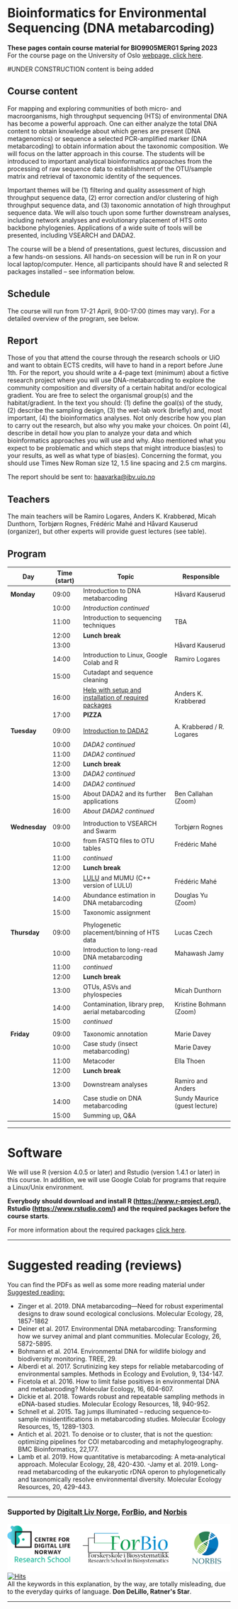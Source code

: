 # Bioinformatics for Environmental Sequencing (DNA metabarcoding)
**These pages contain course material for BIO9905MERG1 Spring 2023**  
For the course page on the University of Oslo [webpage, click here](https://www.uio.no/studier/emner/matnat/ibv/BIO9905MERG1/).

#UNDER CONSTRUCTION
content is being added

## Course content
For mapping and exploring communities of both micro- and macroorganisms, high throughput sequencing (HTS) of environmental DNA has become a powerful approach. One can either analyze the total DNA content to obtain knowledge about which genes are present (DNA metagenomics) or sequence a selected PCR-amplified marker (DNA metabarcoding) to obtain information about the taxonomic composition. We will focus on the latter approach in this course. The students will be introduced to important analytical bioinformatics approaches from the processing of raw sequence data to establishment of the OTU/sample matrix and retrieval of taxonomic identity of the sequences.

Important themes will be (1) filtering and quality assessment of high throughput sequence data, (2) error correction and/or clustering of high throughput sequence data, and (3) taxonomic annotation of high throughput sequence data. We will also touch upon some further downstream analyses, including network analyses and evolutionary placement of HTS onto backbone phylogenies. Applications of a wide suite of tools will be presented, including VSEARCH and DADA2.

The course will be a blend of presentations, guest lectures, discussion and a few hands-on sessions. All hands-on secession will be run in R on your local laptop/computer. Hence, all participants should have R and selected R packages installed – see information below.

## Schedule

The course will run from 17-21 April, 9:00-17:00 (times may vary). For a detailed overview of the program, see below.

## Report
Those of you that attend the course through the research schools or UiO and want to obtain ECTS credits, will have to hand in a report before June 1th.
For the report, you should write a 4-page text (minimum) about a fictive research project where you will use DNA-metabarcoding to explore the community composition and diversity of a certain habitat and/or ecological gradient. You are free to select the organismal group(s) and the habitat/gradient. In the text you should: (1) define the goal(s) of the study, (2) describe the sampling design, (3) the wet-lab work (briefly) and, most important, (4) the bioinformatics analyses. Not only describe how you plan to carry out the research, but also why you make your choices. On point (4), describe in detail how you plan to analyze your data and which bioinformatics approaches you will use and why. Also mentioned what you expect to be problematic and which steps that might introduce bias(es) to your results, as well as what type of bias(es). Concerning the format, you should use Times New Roman size 12, 1.5 line spacing and 2.5 cm margins.

The report should be sent to: haavarka@ibv.uio.no

## Teachers
The main teachers will be Ramiro Logares, Anders K. Krabberød, Micah Dunthorn, Torbjørn Rognes, Frédéric Mahé and Håvard Kauserud (organizer), but other experts will provide guest lectures (see table).



## Program

| Day           | Time (start) | Topic                                                          | Responsible                   |
| ------------- | ------------ | -------------------------------------------------------------- | ----------------------------- |
| **Monday**    | 09:00        | Introduction to DNA metabarcoding                              | Håvard Kauserud               |
|               | 10:00        | *Introduction continued*                                       |                               |
|               | 11:00        | Introduction to sequencing techniques                          | TBA                           |
|               | 12:00        | **Lunch break**                                                |                               |
|               | 13:00        |                                                                | Håvard Kauserud               |
|               | 14:00        | Introduction to Linux, Google Colab and R                      | Ramiro Logares                |
|               | 15:00        | Cutadapt and sequence cleaning                                 |                               |
|               | 16:00        | [Help with setup and installation of required packages](Setup) | Anders K. Krabberød           |
|               | 17:00        | **PIZZA**                                                      |                               |
|               |              |                                                                |                               |
| **Tuesday**   | 09:00        | [Introduction to DADA2](Dada2_Pipeline)                        | A. Krabberød / R. Logares     |
|               | 10:00        | *DADA2 continued*                                              |                               |
|               | 11:00        | *DADA2 continued*                                              |                               |
|               | 12:00        | **Lunch break**                                                |                               |
|               | 13:00        | *DADA2 continued*                                              |                               |
|               | 14:00        | *DADA2 continued*                                              |                               |
|               | 15:00        | About DADA2 and its further applications                       | Ben Callahan (Zoom)           |
|               | 16:00        | *About DADA2 continued*                                        |                               |
|               |              |                                                                |                               |
| **Wednesday** | 09:00        | Introduction to VSEARCH and Swarm                              | Torbjørn Rognes               |
|               | 10:00        | from FASTQ files to OTU tables                                 | Frédéric Mahé                 |
|               | 11:00        | *continued*                                                    |                               |
|               | 12:00        | **Lunch break**                                                |                               |
|               | 13:00        | [LULU](Vsearch_swarm/) and MUMU (C++ version of LULU)                     | Frédéric Mahé                 |
|               | 14:00        | Abundance estimation in DNA metabarcoding                      | Douglas Yu (Zoom)             |
|               | 15:00        | Taxonomic assignment                                           |                               |
|               |              |                                                                |                               |
| **Thursday**  | 09:00        | Phylogenetic placement/binning of HTS data                     | Lucas Czech                   |
|               | 10:00        | Introduction to long-read DNA metabarcoding                    | Mahawash Jamy                 |
|               | 11:00        | *continued*                                                    |                               |
|               | 12:00        | **Lunch break**                                                |                               |
|               | 13:00        | OTUs, ASVs and phylospecies                                    | Micah Dunthorn                |
|               | 14:00        | Contamination, library prep, aerial metabarcoding              | Kristine Bohmann (Zoom)       |
|               | 15:00        | *continued*                                                    |                               |
|               |              |                                                                |                               |
| **Friday**    | 09:00        | Taxonomic annotation                                           | Marie Davey                   |
|               | 10:00        | Case study (insect metabarcoding)                              | Marie Davey                   |
|               | 11:00        | Metacoder                                                      | Ella Thoen                    |
|               | 12:00        | **Lunch break**                                                |                               |
|               | 13:00        | Downstream analyses                                            | Ramiro  and Anders            |
|               | 14:00        | Case studie on DNA metabarcoding                               | Sundy Maurice (guest lecture) |
|               | 15:00        | Summing up, Q&A                                                |                               |


---
# Software
We will use R (version 4.0.5 or later) and Rstudio (version 1.4.1 or later) in this course. In addition, we will use Google Colab for programs that require a Linux/Unix environment.

**Everybody should download and install R (https://www.r-project.org/), Rstudio (https://www.rstudio.com/) and the required packages before the course starts**.

For more information about the required packages [click here](Setup/).

---


# Suggested reading (reviews)
You can find the PDFs as well as some more reading material under  [Suggested reading:](Suggested_reading/)
- Zinger et al. 2019. DNA metabarcoding—Need for robust experimental designs to draw sound ecological conclusions. Molecular Ecology, 28, 1857-1862
- Deiner et al. 2017. Environmental DNA metabarcoding: Transforming how we survey animal and plant communities. Molecular Ecology, 26, 5872-5895.
- Bohmann et al. 2014. Environmental DNA for wildlife biology and biodiversity monitoring. TREE, 29.
- Alberdi et al. 2017. Scrutinizing key steps for reliable metabarcoding of environmental samples. Methods in Ecology and Evolution, 9, 134-147.
- Ficetola et al. 2016. How to limit false positives in environmental DNA and metabarcoding? Molecular Ecology, 16, 604-607.
- Dickie et al. 2018. Towards robust and repeatable sampling methods in eDNA-based studies. Molecular Ecology Resources, 18, 940-952.
- Schnell et al. 2015. Tag jumps illuminated – reducing sequence‐to‐sample misidentifications in metabarcoding studies. Molecular Ecology Resources, 15, 1289-1303.
- Antich et al. 2021. To denoise or to cluster, that is not the question: optimizing pipelines for COI metabarcoding and metaphylogeography. BMC Bioinformatics, 22,177.
- Lamb et al. 2019. How quantitative is metabarcoding: A meta‐analytical approach. Molecular Ecology, 28, 420-430.
 -Jamy et al. 2019. Long-read metabarcoding of the eukaryotic rDNA operon to phylogenetically and taxonomically resolve environmental diversity. Molecular Ecology Resources, 20, 429-443.
 ----
### Supported by [Digitalt Liv Norge](https://www.digitallifenorway.org/), [ForBio](https://www.forbio.uio.no/), and [Norbis](https://norbis.w.uib.no/)
![](images/2023/04/Artboard2x.png)  
[![Hits](https://hits.seeyoufarm.com/api/count/incr/badge.svg?url=https%3A%2F%2Fgithub.com%2Fkrabberod%2FBIO9905MERG1_V23&count_bg=%2379C83D&title_bg=%23555555&icon=&icon_color=%23E7E7E7&title=hits&edge_flat=false)](https://hits.seeyoufarm.com)  
All the keywords in this explanation, by the way, are totally misleading, due to the everyday quirks of language. **Don DeLillo, Ratner's Star**.

---

